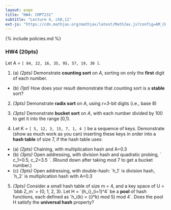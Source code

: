 ```yaml
---
layout: page
title: "HW4: CMPT231"
subtitle: "Lecture 4, ch8,11"
ext-js: "https://cdn.mathjax.org/mathjax/latest/MathJax.js?config=AM_CHTML"
---
```


{% include policies.md %}

### HW4 (20pts)

Let A = `[ 84, 22, 16, 35, 95, 57, 19, 30 ]`.

1. (a) *(2pts)* Demonstrate **counting sort** on *A*,
  sorting on only the **first** digit of each number.
  + (b) *(1pt)* How does your result demonstrate that
  counting sort is a **stable** sort?

2. *(3pts)* Demonstrate **radix sort** on *A*,
  using *r=3*-bit digits (i.e., base 8)

3. *(3pts)* Demonstrate **bucket sort** on *A*,
  with each number divided by 100 to get it into the range [0,1).

4. Let K = `[ 5, 12, 3, 15, 7, 1, 4 ]` be a sequence of keys.
  Demonstrate (show as much work as you can) inserting these keys
  in order into a **hash table** of size 7, if the hash table uses:
  + (a) *(2pts)* Chaining, with multiplication hash and A=0.3
  + (b) *(3pts)* Open addressing, with division hash and quadratic probing,
    \` c\_1=0.5, c\_2=3.5 \`.
    (Round down after taking mod 7 to get a bucket number.)
  + (c) *(3pts)* Open addressing, with double-hash: \`h\_1\` is division hash,
    \`h\_2\` is multiplication hash with A=0.3

5. *(3pts)* Consider a small hash table of size m = 4,
  and a key space of U = \`bbb Z\_m\` = {0, 1, 2, 3}.
  Let H = \`{h\_i}\_(i=1)^4\` be a **pool** of hash functions,
  each defined as \`h\_i(k) = ((i\*k) mod 5) mod 4\`.
  Does the pool H satisfy the **universal hash** property?


